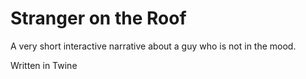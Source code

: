 # Stranger on the Roof

A very short interactive narrative about a guy who is not in the mood.

Written in Twine
